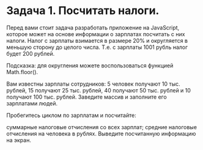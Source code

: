 # Задача 1. Посчитать налоги.
Перед вами стоит задача разработать приложение на JavaScript, которое может на основе информации о зарплатах посчитать с них налоги. Налог с зарплаты взимается в размере 20% и округляется в меньшую сторону до целого числа. Т.е. с зарплаты 1001 рубль налог будет 200 рублей.

Подсказка: для округления можете воспользоваться функцией Math.floor().

Вам известны зарплаты сотрудников: 5 человек получают 10 тыс. рублей, 15 получают 25 тыс. рублей, 40 получают 50 тыс. рублей и 10 получают 100 тыс. рублей. Заведите массив и заполните его зарплатами людей.

Пробегитесь циклом по зарплатам и посчитайте:

суммарные налоговые отчисления со всех зарплат;
средние налоговые отчисления на человека в рублях.
Выведите посчитанную информацию на экран.
